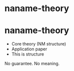 # naname-theory

# naname-theory

- Core theory (NM structure)  
- Application paper  
- This is structure

No guarantee. No meaning.  
